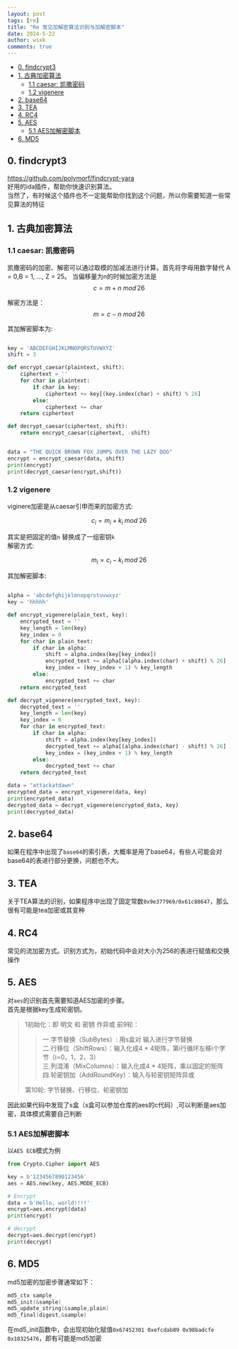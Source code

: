 ```yaml
---
layout: post
tags: [re]
title: "Re 常见加解密算法识别与加解密脚本"
date: 2024-5-22
author: wsxk
comments: true
---
```


- [0. findcrypt3](#0-findcrypt3)
- [1.  古典加密算法](#1--古典加密算法)
  - [1.1 caesar: 凯撒密码](#11-caesar-凯撒密码)
  - [1.2 vigenere](#12-vigenere)
- [2. base64](#2-base64)
- [3. TEA](#3-tea)
- [4. RC4](#4-rc4)
- [5. AES](#5-aes)
  - [5.1 AES加解密脚本](#51-aes加解密脚本)
- [6. MD5](#6-md5)


<head>
    <script src="https://cdn.mathjax.org/mathjax/latest/MathJax.js?config=TeX-AMS-MML_HTMLorMML" type="text/javascript"></script>
    <script type="text/x-mathjax-config">
        MathJax.Hub.Config({
            tex2jax: {
            skipTags: ['script', 'noscript', 'style', 'textarea', 'pre'],
            inlineMath: [['$','$']]
            }
        });
    </script>
</head>

## 0. findcrypt3<br>
https://github.com/polymorf/findcrypt-yara<br>
好用的ida插件，帮助你快速识别算法。<br>
当然了，有时候这个插件也不一定能帮助你找到这个问题，所以你需要知道一些常见算法的特征<br>

## 1.  古典加密算法<br>
### 1.1 caesar: 凯撒密码<br>
凯撒密码的加密、解密可以通过取模的加减法进行计算。首先将字母用数字替代 A = 0,B = 1, …, Z = 25。 当偏移量为n的时候加密方法是<br>
$$ 
c = m + n {\ }mod {\,}26 
$$

解密方法是：<br>
$$
m = c - n {\ } mod {\,}26
$$

其加解密脚本为:<br>
```python

key = 'ABCDEFGHIJKLMNOPQRSTUVWXYZ'
shift = 3

def encrypt_caesar(plaintext, shift):
    ciphertext = ''
    for char in plaintext:
        if char in key:
            ciphertext += key[(key.index(char) + shift) % 26]
        else:
            ciphertext += char
    return ciphertext

def decrypt_caesar(ciphertext, shift):
    return encrypt_caesar(ciphertext, -shift)


data = "THE QUICK BROWN FOX JUMPS OVER THE LAZY DOG"
encrypt = encrypt_caesar(data, shift)
print(encrypt)
print(decrypt_caesar(encrypt,shift))
```

### 1.2 vigenere<br>
viginere加密是从caesar引申而来的加密方式:<br>

$$
c_i = m_i + k_i {\;} mod {\;} 26
$$

其实是把固定的值`n` 替换成了一组密钥`k`<br>
解密方式:<br>

$$
m_i = c_i - k_i {\;} mod {\;} 26
$$

其加解密脚本:<br>
```python

alpha = 'abcdefghijklmnopqrstuvwxyz'
key = 'hhhhh'

def encrypt_vigenere(plain_text, key):
    encrypted_text = ''
    key_length = len(key)
    key_index = 0
    for char in plain_text:
        if char in alpha:
            shift = alpha.index(key[key_index])
            encrypted_text += alpha[(alpha.index(char) + shift) % 26]
            key_index = (key_index + 1) % key_length
        else:
            encrypted_text += char
    return encrypted_text

def decrypt_vigenere(encrypted_text, key):
    decrypted_text = ''
    key_length = len(key)
    key_index = 0
    for char in encrypted_text:
        if char in alpha:
            shift = alpha.index(key[key_index])
            decrypted_text += alpha[(alpha.index(char) - shift) % 26]
            key_index = (key_index + 1) % key_length
        else:
            decrypted_text += char
    return decrypted_text

data = "attackatdawn"
encrypted_data = encrypt_vigenere(data, key)    
print(encrypted_data)
decrypted_data = decrypt_vigenere(encrypted_data, key)
print(decrypted_data)
```

## 2. base64<br>
如果在程序中出现了`base64`的索引表，大概率是用了base64，有些人可能会对base64的表进行部分更换，问题也不大。<br>

## 3. TEA<br>
关于TEA算法的识别，如果程序中出现了固定常数`0x9e377969/0x61c88647`，那么很有可能是tea加密或其变种

## 4. RC4<br>
常见的流加密方式。识别方式为，初始代码中会对大小为256的表进行赋值和交换操作<br>

## 5. AES<br>
对`aes`的识别首先需要知道AES加密的步骤。<br>
首先是根据key生成轮密钥。
> 1初始化：即 明文 和 密钥 作异或
> 前9轮：
> > 一.字节替换（SubBytes）: 用s盒对 输入进行字节替换<br>
> > 二.行移位（ShiftRows）：输入化成4 * 4矩阵，第i行循环左移i个字节（i=0，1，2，3）<br>
> > 三.列混淆（MixColumns）：输入化成4 * 4矩阵，乘以固定的矩阵<br>
> > 四.轮密钥加（AddRoundKey）：输入与轮密钥矩阵异或<br>
> 
> 第10轮: 字节替换、行移位、轮密钥加

因此如果代码中发现了s盒（s盒可以参加仓库的aes的c代码）,可以判断是aes加密，具体模式需要自己判断<br>

### 5.1 AES加解密脚本<br>
以`AES ECB`模式为例<br>
```python
from Crypto.Cipher import AES

key = b'1234567890123456'
aes = AES.new(key, AES.MODE_ECB)

# Encrypt
data = b'Hello, world!!!!'
encrypt=aes.encrypt(data)
print(encrypt)

# decrypt
decrypt=aes.decrypt(encrypt)
print(decrypt)
```

## 6. MD5<br>
md5加密的加密步骤通常如下：<br>
```c
md5_ctx sample
md5_init(&sample)
md5_update_string(&sample,plain)
md5_final(digest,&sample)
```
在md5_init函数中，会出现初始化赋值`0x67452301 0xefcdab89 0x98badcfe 0x10325476`，即有可能是md5加密


